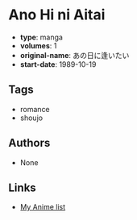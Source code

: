 # Ano Hi ni Aitai

-   **type**: manga
-   **volumes**: 1
-   **original-name**: あの日に逢いたい
-   **start-date**: 1989-10-19

## Tags

-   romance
-   shoujo

## Authors

-   None

## Links

-   [My Anime list](https://myanimelist.net/manga/7468/Ano_Hi_ni_Aitai)
